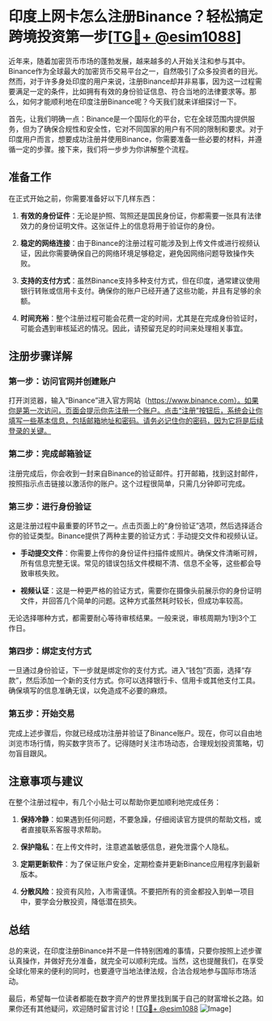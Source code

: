 # 印度上网卡怎么注册Binance？轻松搞定跨境投资第一步[[TG💪+ @esim1088](https://t.me/s/esim1088)]

近年来，随着加密货币市场的蓬勃发展，越来越多的人开始关注和参与其中。Binance作为全球最大的加密货币交易平台之一，自然吸引了众多投资者的目光。然而，对于许多身处印度的用户来说，注册Binance却并非易事，因为这一过程需要满足一定的条件，比如拥有有效的身份验证信息、符合当地的法律要求等。那么，如何才能顺利地在印度注册Binance呢？今天我们就来详细探讨一下。

首先，让我们明确一点：Binance是一个国际化的平台，它在全球范围内提供服务，但为了确保合规性和安全性，它对不同国家的用户有不同的限制和要求。对于印度用户而言，想要成功注册并使用Binance，你需要准备一些必要的材料，并遵循一定的步骤。接下来，我们将一步步为你讲解整个流程。

## 准备工作

在正式开始之前，你需要准备好以下几样东西：

1. **有效的身份证件**：无论是护照、驾照还是国民身份证，你都需要一张具有法律效力的身份证明文件。这张证件上的信息将用于验证你的身份。
   
2. **稳定的网络连接**：由于Binance的注册过程可能涉及到上传文件或进行视频认证，因此你需要确保自己的网络环境足够稳定，避免因网络问题导致操作失败。

3. **支持的支付方式**：虽然Binance支持多种支付方式，但在印度，通常建议使用银行转账或信用卡支付。确保你的账户已经开通了这些功能，并且有足够的余额。

4. **时间充裕**：整个注册过程可能会花费一定的时间，尤其是在完成身份验证时，可能会遇到审核延迟的情况。因此，请预留充足的时间来处理相关事宜。

## 注册步骤详解

### 第一步：访问官网并创建账户

打开浏览器，输入“Binance”进入官方网站（https://www.binance.com）。如果你是第一次访问，页面会提示你先注册一个账户。点击“注册”按钮后，系统会让你填写一些基本信息，包括邮箱地址和密码。请务必记住你的密码，因为它将是后续登录的关键。

### 第二步：完成邮箱验证

注册完成后，你会收到一封来自Binance的验证邮件。打开邮箱，找到这封邮件，按照指示点击链接以激活你的账户。这个过程很简单，只需几分钟即可完成。

### 第三步：进行身份验证

这是注册过程中最重要的环节之一。点击页面上的“身份验证”选项，然后选择适合你的验证类型。Binance提供了两种主要的验证方式：手动提交文件和视频认证。

- **手动提交文件**：你需要上传你的身份证件扫描件或照片。确保文件清晰可辨，所有信息完整无误。常见的错误包括文件模糊不清、信息不全等，这些都会导致审核失败。

- **视频认证**：这是一种更严格的验证方式，需要你在摄像头前展示你的身份证明文件，并回答几个简单的问题。这种方式虽然耗时较长，但成功率较高。

无论选择哪种方式，都需要耐心等待审核结果。一般来说，审核周期为1到3个工作日。

### 第四步：绑定支付方式

一旦通过身份验证，下一步就是绑定你的支付方式。进入“钱包”页面，选择“存款”，然后添加一个新的支付方式。你可以选择银行卡、信用卡或其他支付工具。确保填写的信息准确无误，以免造成不必要的麻烦。

### 第五步：开始交易

完成上述步骤后，你就已经成功注册并验证了Binance账户。现在，你可以自由地浏览市场行情，购买数字货币了。记得随时关注市场动态，合理规划投资策略，切勿盲目跟风。

## 注意事项与建议

在整个注册过程中，有几个小贴士可以帮助你更加顺利地完成任务：

1. **保持冷静**：如果遇到任何问题，不要急躁，仔细阅读官方提供的帮助文档，或者直接联系客服寻求帮助。

2. **保护隐私**：在上传文件时，注意遮盖敏感信息，避免泄露个人隐私。

3. **定期更新软件**：为了保证账户安全，定期检查并更新Binance应用程序到最新版本。

4. **分散风险**：投资有风险，入市需谨慎。不要把所有的资金都投入到单一项目中，要学会分散投资，降低潜在损失。

## 总结

总的来说，在印度注册Binance并不是一件特别困难的事情，只要你按照上述步骤认真操作，并做好充分准备，就完全可以顺利完成。当然，这也提醒我们，在享受全球化带来的便利的同时，也要遵守当地法律法规，合法合规地参与国际市场活动。

最后，希望每一位读者都能在数字资产的世界里找到属于自己的财富增长之路。如果你还有其他疑问，欢迎随时留言讨论！[[TG💪+ @esim1088](https://t.me/s/esim1088) ![Image](https://i.postimg.cc/4NQfJmqS/Snipaste-2025-05-13-00-14-12.png)]